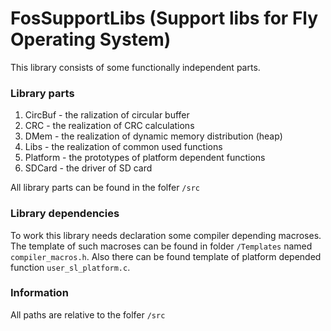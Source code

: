 # FosSupportLibs (Support libs for Fly Operating System)

This library consists of some functionally independent parts.

### Library parts
1. CircBuf - the ralization of circular buffer
2. CRC - the realization of CRC calculations
3. DMem - the realization of dynamic memory distribution (heap)
4. Libs - the realization of common used functions
5. Platform - the prototypes of platform dependent functions
6. SDCard - the driver of SD card

All library parts can be found in the folfer `/src`

### Library dependencies
To work this library needs declaration some compiler depending macroses. The template of such macroses can be found in folder `/Templates` named `compiler_macros.h`. Also there can be found template of platform depended function `user_sl_platform.c`.

### Information
All paths are relative to the folfer `/src`







